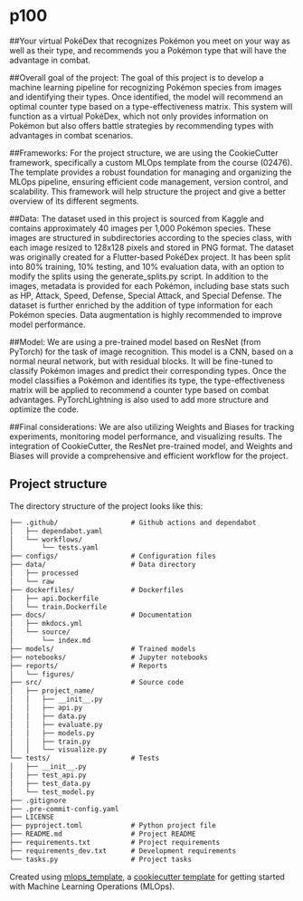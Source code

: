 # p100
##Your virtual PokéDex that recognizes Pokémon you meet on your way as well as their type, and recommends you a Pokémon type that will have the advantage in combat.

##Overall goal of the project:
The goal of this project is to develop a machine learning pipeline for recognizing Pokémon species from images and identifying their types. Once identified, the model will recommend an optimal counter type based on a type-effectiveness matrix. This system will function as a virtual PokéDex, which not only provides information on Pokémon but also offers battle strategies by recommending types with advantages in combat scenarios.

##Frameworks:
For the project structure, we are using the CookieCutter framework, specifically a custom MLOps template from the course (02476). The template provides a robust foundation for managing and organizing the MLOps pipeline, ensuring efficient code management, version control, and scalability. This framework will help structure the project and give a better overview of its different segments.

##Data:
The dataset used in this project is sourced from Kaggle and contains approximately 40 images per 1,000 Pokémon species. These images are structured in subdirectories according to the species class, with each image resized to 128x128 pixels and stored in PNG format. The dataset was originally created for a Flutter-based PokéDex project. It has been split into 80% training, 10% testing, and 10% evaluation data, with an option to modify the splits using the generate_splits.py script. In addition to the images, metadata is provided for each Pokémon, including base stats such as HP, Attack, Speed, Defense, Special Attack, and Special Defense. The dataset is further enriched by the addition of type information for each Pokémon species. Data augmentation is highly recommended to improve model performance.

##Model:
We are using a pre-trained model based on ResNet (from PyTorch) for the task of image recognition. This model is a CNN, based on a normal neural network, but with residual blocks. It will be fine-tuned to classify Pokémon images and predict their corresponding types. Once the model classifies a Pokémon and identifies its type, the type-effectiveness matrix will be applied to recommend a counter type based on combat advantages. PyTorchLightning is also used to add more structure and optimize the code.

##Final considerations:
We are also utilizing Weights and Biases for tracking experiments, monitoring model performance, and visualizing results. The integration of CookieCutter, the ResNet pre-trained model, and Weights and Biases will provide a comprehensive and efficient workflow for the project.


## Project structure

The directory structure of the project looks like this:
```txt
├── .github/                  # Github actions and dependabot
│   ├── dependabot.yaml
│   └── workflows/
│       └── tests.yaml
├── configs/                  # Configuration files
├── data/                     # Data directory
│   ├── processed
│   └── raw
├── dockerfiles/              # Dockerfiles
│   ├── api.Dockerfile
│   └── train.Dockerfile
├── docs/                     # Documentation
│   ├── mkdocs.yml
│   └── source/
│       └── index.md
├── models/                   # Trained models
├── notebooks/                # Jupyter notebooks
├── reports/                  # Reports
│   └── figures/
├── src/                      # Source code
│   ├── project_name/
│   │   ├── __init__.py
│   │   ├── api.py
│   │   ├── data.py
│   │   ├── evaluate.py
│   │   ├── models.py
│   │   ├── train.py
│   │   └── visualize.py
└── tests/                    # Tests
│   ├── __init__.py
│   ├── test_api.py
│   ├── test_data.py
│   └── test_model.py
├── .gitignore
├── .pre-commit-config.yaml
├── LICENSE
├── pyproject.toml            # Python project file
├── README.md                 # Project README
├── requirements.txt          # Project requirements
├── requirements_dev.txt      # Development requirements
└── tasks.py                  # Project tasks
```


Created using [mlops_template](https://github.com/SkafteNicki/mlops_template),
a [cookiecutter template](https://github.com/cookiecutter/cookiecutter) for getting
started with Machine Learning Operations (MLOps).
